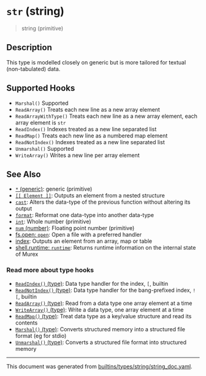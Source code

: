 # `str` (string)

> string (primitive)

## Description

This type is modelled closely on generic but is more tailored for textual
(non-tabulated) data.

## Supported Hooks

* `Marshal()`
    Supported
* `ReadArray()`
    Treats each new line as a new array element
* `ReadArrayWithType()`
    Treats each new line as a new array element, each array element is `str` 
* `ReadIndex()`
    Indexes treated as a new line separated list
* `ReadMap()`
    Treats each new line as a numbered map element
* `ReadNotIndex()`
    Indexes treated as a new line separated list
* `Unmarshal()`
    Supported
* `WriteArray()`
    Writes a new line per array element

## See Also

* [`*` (generic)](../types/generic.md):
  generic (primitive)
* [`[[ Element ]]`](../parser/element.md):
  Outputs an element from a nested structure
* [`cast`](../commands/cast.md):
  Alters the data-type of the previous function without altering its output
* [`format`](../commands/format.md):
  Reformat one data-type into another data-type
* [`int`](../types/int.md):
  Whole number (primitive)
* [`num` (number)](../types/num.md):
  Floating point number (primitive)
* [fs.open: `open`](../commands/open.md):
  Open a file with a preferred handler
* [index](../parser/item-index.md):
  Outputs an element from an array, map or table
* [shell.runtime: `runtime`](../commands/runtime.md):
  Returns runtime information on the internal state of Murex

### Read more about type hooks

- [`ReadIndex()` (type)](../apis/ReadIndex.md): Data type handler for the index, `[`, builtin
- [`ReadNotIndex()` (type)](../apis/ReadNotIndex.md): Data type handler for the bang-prefixed index, `![`, builtin
- [`ReadArray()` (type)](../apis/ReadArray.md): Read from a data type one array element at a time
- [`WriteArray()` (type)](../apis/WriteArray.md): Write a data type, one array element at a time
- [`ReadMap()` (type)](../apis/ReadMap.md): Treat data type as a key/value structure and read its contents
- [`Marshal()` (type)](../apis/Marshal.md): Converts structured memory into a structured file format (eg for stdio)
- [`Unmarshal()` (type)](../apis/Unmarshal.md): Converts a structured file format into structured memory

<hr/>

This document was generated from [builtins/types/string/string_doc.yaml](https://github.com/lmorg/murex/blob/master/builtins/types/string/string_doc.yaml).